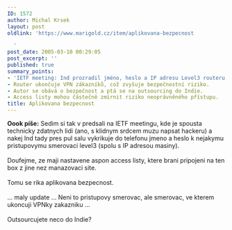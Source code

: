 ```yaml
---
ID: 1572
author: Michal Krsek
layout: post
oldlink: 'https://www.marigold.cz/item/aplikovana-bezpecnost

  '
post_date: 2005-03-10 00:29:05
post_excerpt: ''
published: true
summary_points:
- 'IETF meeting: Ind prozradil jméno, heslo a IP adresu Level3 routeru.'
- Router ukončuje VPN zákazníků, což zvyšuje bezpečnostní riziko.
- Autor se obává o bezpečnost a ptá se na outsourcing do Indie.
- Access listy mohou částečně zmírnit riziko neoprávněného přístupu.
title: Aplikovana bezpecnost
---
```


<p><strong>Oook píše:</strong> Sedim si tak v predsali na IETF meetingu, kde je
spousta technicky zdatnych lidi (ano, s klidnym srdcem muzu napsat
hackeru) a nakej Ind tady pres pul salu vykrikuje do telefonu jmeno a
heslo k nejakymu pristupovymu smerovaci level3 (spolu s IP adresou
masiny).<br />
<br />
Doufejme, ze maji nastavene aspon access listy, ktere brani pripojeni na ten box z jine nez manazovaci site. <br />
<br />
Tomu se rika aplikovana bezpecnost. <br />
<br />
... maly update ... Neni to pristupovy smerovac, ale smerovac, ve kterem ukoncuji VPNky zakazniku ... <br />
<br />
Outsourcujete neco do Indie?</p>